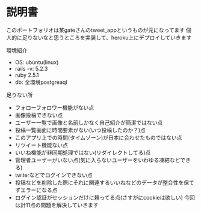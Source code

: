 # 説明書

このポートフォリオは某gateさんのtweet_appというものが元になってます
個人的に足りないなと思うところを実装して、heroku上にデプロイしていきます

環境紹介

* OS: ubuntu(linux)
* rails -v: 5.2.3
* ruby 2.5.1
* db: 全環境postgreaql


足りない所

* フォローフォロワー機能がない点
* 画像投稿できない点
* ユーザー一覧で画像と名前しかなく自己紹介が簡潔ではない点
* 投稿一覧画面に時間要素がない(いつ投稿したのか？)点
* このアプリ上での時間(タイムゾーン)が日本に合わせたものではない点
* リツイート機能ない点
* いいね機能が非同期処理ではない(リダイレクトしてる)点
* 管理者ユーザーがいない点(気に入らないユーザーをいわゆる凍結などできる)
* twiterなどでログインできない点
* 投稿などを削除した際にそれに関連するいいねなどのデータが整合性を保てずエラーになる点
* ログイン認証がセッションだけに頼ってる点(さすがにcookieは欲しい)
今回は計11点の問題を解決していきます
